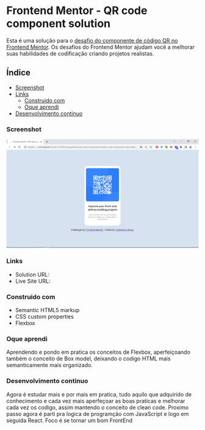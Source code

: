 # Frontend Mentor - QR code component solution

Esta é uma solução para o [desafio do componente de código QR no Frontend Mentor](https://www.frontendmentor.io/challenges/qr-code-component-iux_sIO_H). Os desafios do Frontend Mentor ajudam você a melhorar suas habilidades de codificação criando projetos realistas.

## Índice

- [Screenshot](#screenshot)
- [Links](#links)
  - [Construido com](#construido-com)
  - [Oque aprendi](#oque-aprendi)
- [Desenvolvimento continuo](#desenvolvimento-continuo)

### Screenshot

![](./images/qr-code-component-image.png)

### Links

- Solution URL: [](https://github.com/G-uilhermeF/qr-code-component-main)
- Live Site URL: [](https://your-live-site-url.com)

### Construido com

- Semantic HTML5 markup
- CSS custom properties
- Flexbox

### Oque aprendi

Aprendendo e pondo em pratica os conceitos de Flexbox, aperfeiçoando também o conceito de Box model, deixando o codigo HTML mais semanticamente mais organizado.

### Desenvolvimento continuo

Agora é estudar mais e por mais em pratica, tudo aquilo que adquirido de conhecimento e cada vez mais aperfeçoar as boas praticas e melhorar cada vez os codigo, assim mantendo o conceito de clean code. Proximo passo agora é parti pra logica de programção com JavaScript e logo em seguida React. Foco é se tornar um bom FrontEnd
